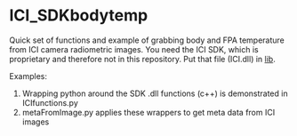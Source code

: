 # ICI_SDKbodytemp
Quick set of functions and example of grabbing body and FPA temperature from ICI camera radiometric images. You need the ICI SDK, which is proprietary and therefore not in this repository. Put that file (ICI.dll) in [lib](lib).

Examples:
1) Wrapping python around the SDK .dll functions (c++) is demonstrated in ICIfunctions.py
2) metaFromImage.py applies these wrappers to get meta data from ICI images

